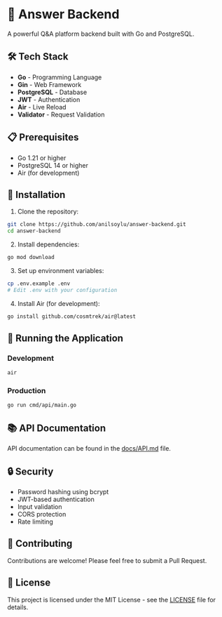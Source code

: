 # 🚀 Answer Backend

A powerful Q&A platform backend built with Go and PostgreSQL.

## 🛠 Tech Stack

- **Go** - Programming Language
- **Gin** - Web Framework
- **PostgreSQL** - Database
- **JWT** - Authentication
- **Air** - Live Reload
- **Validator** - Request Validation

## 📋 Prerequisites

- Go 1.21 or higher
- PostgreSQL 14 or higher
- Air (for development)

## 🔧 Installation

1. Clone the repository:

```bash
git clone https://github.com/anilsoylu/answer-backend.git
cd answer-backend
```

2. Install dependencies:

```bash
go mod download
```

3. Set up environment variables:

```bash
cp .env.example .env
# Edit .env with your configuration
```

4. Install Air (for development):

```bash
go install github.com/cosmtrek/air@latest
```

## 🚀 Running the Application

### Development

```bash
air
```

### Production

```bash
go run cmd/api/main.go
```

## 📚 API Documentation

API documentation can be found in the [docs/API.md](docs/API.md) file.

## 🔒 Security

- Password hashing using bcrypt
- JWT-based authentication
- Input validation
- CORS protection
- Rate limiting

## 👥 Contributing

Contributions are welcome! Please feel free to submit a Pull Request.

## 📝 License

This project is licensed under the MIT License - see the [LICENSE](LICENSE) file for details.

